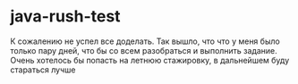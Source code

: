 # java-rush-test
К сожалению не успел все доделать. Так вышло, что что у меня было только пару дней, что бы со всем разобраться и выполнить задание.
Очень хотелось бы попасть на летнюю стажировку, в дальнейшем буду стараться лучше
